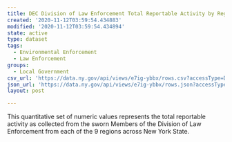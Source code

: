 ```yaml
---
title: DEC Division of Law Enforcement Total Reportable Activity by Region
created: '2020-11-12T03:59:54.434883'
modified: '2020-11-12T03:59:54.434894'
state: active
type: dataset
tags:
  - Environmental Enforcement
  - Law Enforcement
groups:
  - Local Government
csv_url: 'https://data.ny.gov/api/views/e7ig-ybbx/rows.csv?accessType=DOWNLOAD'
json_url: 'https://data.ny.gov/api/views/e7ig-ybbx/rows.json?accessType=DOWNLOAD'
layout: post

---
```

This quantitative set of numeric values represents the total reportable activity as collected from the sworn Members of the Division of Law Enforcement from each of the 9 regions across New York State.
